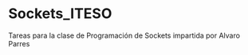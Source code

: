 ﻿Sockets_ITESO
=============
Tareas para la clase de Programación de Sockets impartida por Alvaro Parres